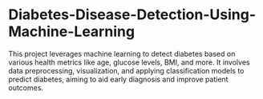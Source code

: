 # Diabetes-Disease-Detection-Using-Machine-Learning
This project leverages machine learning to detect diabetes based on various health metrics like age, glucose levels, BMI, and more. It involves data preprocessing, visualization, and applying classification models to predict diabetes, aiming to aid early diagnosis and improve patient outcomes.
